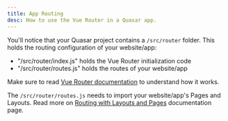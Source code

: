 ```yaml
---
title: App Routing
desc: How to use the Vue Router in a Quasar app.
---
```


You'll notice that your Quasar project contains a `/src/router` folder. This holds the routing configuration of your website/app:
* "/src/router/index.js" holds the Vue Router initialization code
* "/src/router/routes.js" holds the routes of your website/app

Make sure to read [Vue Router documentation](https://router.vuejs.org/) to understand how it works.

The `/src/router/routes.js` needs to import your website/app's Pages and Layouts. Read more on [Routing with Layouts and Pages](/layout/routing-with-layouts-and-pages) documentation page.
